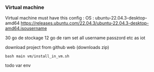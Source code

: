 ### Virtual machine
Virtual machine must have this config :
OS : ubuntu-22.04.3-desktop-amd64
https://releases.ubuntu.com/22.04.3/ubuntu-22.04.3-desktop-amd64.isousername 

30 go de stockage
12 go de ram
set all username passzord etc as iot

download project from github web (downloads zip)
```
bash main vm/install_in_vm.sh
```
todo var env